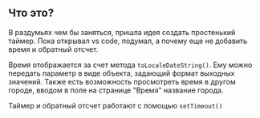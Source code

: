 ## Что это?
В раздумьях чем бы заняться, пришла идея создать простенький таймер. Пока открывал vs code, подумал, а почему еще не добавить время и обратный отсчет.

Время отображается за счет метода `toLocaleDateString()`. Ему можно передать параметр в виде объекта, задающий формат выходных значений. Также есть возможность просмотреть время в другом городе, вводом в поле на странице "Время" название города.

Таймер и обратный отсчет работают с помощью `setTimeout()`

